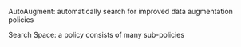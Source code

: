 AutoAugment: automatically search for improved data augmentation policies

Search Space: a policy consists of many sub-policies